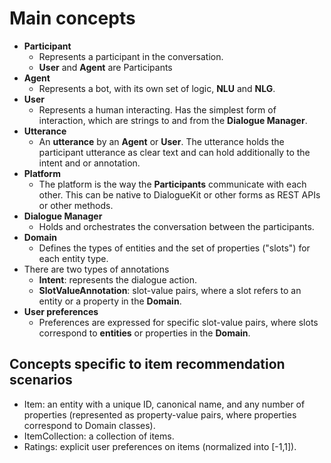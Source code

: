 # Main concepts

* **Participant**
  * Represents a participant in the conversation.
  * **User** and **Agent** are Participants
* **Agent**
  * Represents a bot, with its own set of logic, **NLU** and **NLG**.
* **User**
  * Represents a human interacting. Has the simplest form of interaction, which are strings to and from the **Dialogue Manager**.
* **Utterance**
  * An **utterance** by an **Agent** or **User**. The utterance holds the participant utterance as clear text and can hold additionally to the intent and or annotation.
* **Platform**
  * The platform is the way the **Participants** communicate with each other. This can be native to DialogueKit or other forms as REST APIs or other methods.
* **Dialogue Manager**
  * Holds and orchestrates the conversation between the participants.
* **Domain**
  * Defines the types of entities and the set of properties ("slots") for each entity type.
* There are two types of annotations
  * **Intent**: represents the dialogue action.
  * **SlotValueAnnotation**: slot-value pairs, where a slot refers to an entity or a property in the **Domain**.
* **User preferences**
  * Preferences are expressed for specific slot-value pairs, where slots correspond to **entities** or properties in the **Domain**.

## Concepts specific to item recommendation scenarios

* Item: an entity with a unique ID, canonical name, and any number of properties (represented as property-value pairs, where properties correspond to Domain classes).
* ItemCollection: a collection of items.
* Ratings: explicit user preferences on items (normalized into [-1,1]).
